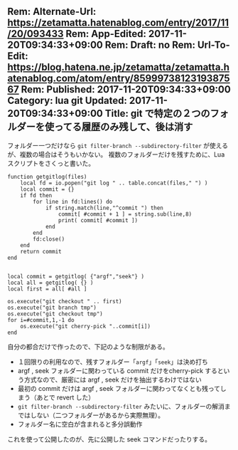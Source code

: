 Rem: Alternate-Url: https://zetamatta.hatenablog.com/entry/2017/11/20/093433
Rem: App-Edited: 2017-11-20T09:34:33+09:00
Rem: Draft: no
Rem: Url-To-Edit: https://blog.hatena.ne.jp/zetamatta/zetamatta.hatenablog.com/atom/entry/8599973812319387567
Rem: Published: 2017-11-20T09:34:33+09:00
Category: lua git
Updated: 2017-11-20T09:34:33+09:00
Title:  git で特定の２つのフォルダーを使ってる履歴のみ残して、後は消す
---
フォルダー一つだけなら `git filter-branch --subdirectory-filter` が使えるが、複数の場合はそうもいかない。
複数のフォルダーだけを残すために、Lua スクリプトをさくっと書いた。

```
function getgitlog(files)
    local fd = io.popen("git log " .. table.concat(files," ") )
    local commit = {}
    if fd then
        for line in fd:lines() do
            if string.match(line,"^commit ") then
                commit[ #commit + 1 ] = string.sub(line,8)
                print( commit[ #commit ])
            end
        end
        fd:close()
    end
    return commit
end


local commit = getgitlog( {"argf","seek"} )
local all = getgitlog( {} )
local first = all[ #all ]

os.execute("git checkout " .. first)
os.execute("git branch tmp")
os.execute("git checkout tmp")
for i=#commit,1,-1 do
    os.execute("git cherry-pick "..commit[i])
end
```

自分の都合だけで作ったので、下記のような制限がある。

- １回限りの利用なので、残すフォルダー「`argf`」「`seek`」は決め打ち
- argf , seek フォルダーに関わっている commit だけをcherry-pick するという方式なので、厳密には argf , seek だけを抽出するわけではない
- 最初の commit だけは argf , seek フォルダーに関わってなくとも残ってしまう（あとで revert した）
-  `git filter-branch --subdirectory-filter` みたいに、フォルダーの解消まではしない（二つフォルダーがあるから実際無理）。
- フォルダー名に空白が含まれると多分誤動作

これを使って公開したのが、先に公開した seek コマンドだったりする。
